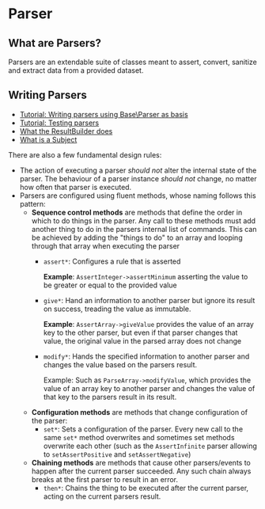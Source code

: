 # Parser

## What are Parsers?

Parsers are an extendable suite of classes meant to assert, convert, sanitize and extract data from a provided dataset.






## Writing Parsers

- [Tutorial: Writing parsers using Base\Parser as basis](./tutorial-custom-parser-simple.md)
- [Tutorial: Testing parsers](./tutorial-testing-parsers.md)
- [What the ResultBuilder does](./result-builder.md)
- [What is a Subject](./subject.md)

There are also a few fundamental design rules:
- The action of executing a parser _should not_ alter the internal state of the parser. The behaviour of a parser instance _should not_ change, no matter how often that parser is executed.
- Parsers are configured using fluent methods, whose naming follows this pattern:
  - **Sequence control methods** are methods that define the order in which to do things in the parser. Any call to these methods must add another thing to do in the parsers internal list of commands. This can be achieved by adding the "things to do" to an array and looping through that array when executing the parser
    - `assert*`: Configures a rule that is asserted

      **Example**: `AssertInteger->assertMinimum` asserting the value to be greater or equal to the provided value 
    - `give*`: Hand an information to another parser but ignore its result on success, treading the value as immutable.
     
      **Example**: `AssertArray->giveValue` provides the value of an array key to the other parser, but even if that parser changes that value, the original value in the parsed array does not change
    - `modify*`: Hands the specified information to another parser and changes the value based on the parsers result.
      
      Example: Such as `ParseArray->modifyValue`, which provides the value of an array key to another parser and changes the value of that key to the parsers result in its result.
  - **Configuration methods** are methods that change configuration of the parser:
    - `set*`: Sets a configuration of the parser. Every new call to the same `set*` method overwrites and sometimes set methods overwrite each other (such as the `AssertInfinite` parser allowing to `setAssertPositive` and `setAssertNegative`)
  - **Chaining methods** are methods that cause other parsers/events to happen after the current parser succeeded. Any such chain always breaks at the first parser to result in an error.
    - `then*`: Chains the thing to be executed after the current parser, acting on the current parsers result.
